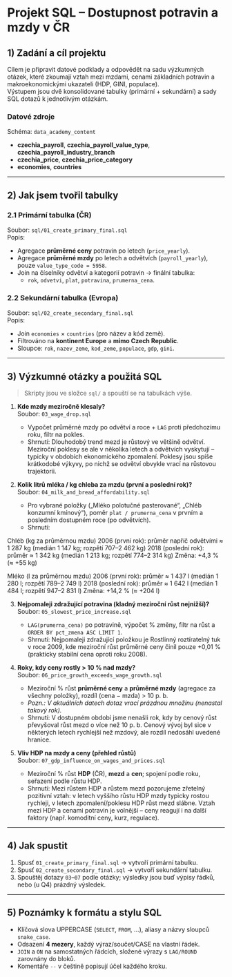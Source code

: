 # Projekt SQL – Dostupnost potravin a mzdy v ČR

## 1) Zadání a cíl projektu
Cílem je připravit datové podklady a odpovědět na sadu výzkumných otázek, které zkoumají vztah mezi mzdami, cenami základních potravin a makroekonomickými ukazateli (HDP, GINI, populace).  
Výstupem jsou dvě konsolidované tabulky (primární + sekundární) a sady SQL dotazů k jednotlivým otázkám.

### Datové zdroje
Schéma: `data_academy_content`  
- **czechia_payroll**, **czechia_payroll_value_type**, **czechia_payroll_industry_branch**  
- **czechia_price**, **czechia_price_category**  
- **economies**, **countries**

---

## 2) Jak jsem tvořil tabulky

### 2.1 Primární tabulka (ČR)  
Soubor: `sql/01_create_primary_final.sql`  
Popis:
- Agregace **průměrné ceny** potravin po letech (`price_yearly`).
- Agregace **průměrné mzdy** po letech a odvětvích (`payroll_yearly`), pouze `value_type_code = 5958`.
- Join na číselníky odvětví a kategorií potravin → finální tabulka:
  - `rok`, `odvetvi`, `plat`, `potravina`, `prumerna_cena`.

### 2.2 Sekundární tabulka (Evropa)
Soubor: `sql/02_create_secondary_final.sql`  
Popis:
- Join `economies` × `countries` (pro název a kód země).
- Filtrováno na **kontinent Europe** a **mimo Czech Republic**.
- Sloupce: `rok`, `nazev_zeme`, `kod_zeme`, `populace`, `gdp`, `gini`.

---

## 3) Výzkumné otázky a použitá SQL

> Skripty jsou ve složce `sql/` a spouští se na tabulkách výše.

1. **Kde mzdy meziročně klesaly?**  
   Soubor: `03_wage_drop.sql`  
   - Vypočet průměrné mzdy po odvětví a roce + `LAG` proti předchozímu roku, filtr na pokles.
   - Shrnutí:
Dlouhodobý trend mezd je růstový ve většině odvětví. Meziroční poklesy se ale v několika letech a odvětvích vyskytují – typicky v obdobích ekonomického zpomalení. Poklesy jsou spíše krátkodobé výkyvy, po nichž se odvětví obvykle vrací na růstovou trajektorii.

2. **Kolik litrů mléka / kg chleba za mzdu (první a poslední rok)?**  
   Soubor: `04_milk_and_bread_affordability.sql`  
   - Pro vybrané položky („Mléko polotučné pasterované“, „Chléb konzumní kmínový“), poměr `plat / prumerna_cena` v prvním a posledním dostupném roce (po odvětvích).
   - Shrnutí:
     
Chléb (kg za průměrnou mzdu)
2006 (první rok): průměr napříč odvětvími ≈ 1 287 kg (medián 1 147 kg; rozpětí 707–2 462 kg)
2018 (poslední rok): průměr ≈ 1 342 kg (medián 1 213 kg; rozpětí 774–2 314 kg)
Změna: +4,3 % (≈ +55 kg)

Mléko (l za průměrnou mzdu)
2006 (první rok): průměr ≈ 1 437 l (medián 1 280 l; rozpětí 789–2 749 l)
2018 (poslední rok): průměr ≈ 1 642 l (medián 1 484 l; rozpětí 947–2 831 l)
Změna: +14,2 % (≈ +204 l)

3. **Nejpomaleji zdražující potravina (kladný meziroční růst nejnižší)?**  
   Soubor: `05_slowest_price_increase.sql`  
   - `LAG(prumerna_cena)` po potravině, výpočet % změny, filtr na růst a `ORDER BY pct_zmena ASC LIMIT 1`.
   - Shrnutí:
Nejpomaleji zdražující položkou je Rostlinný roztíratelný tuk v roce 2009, kde meziroční růst průměrné ceny činil pouze +0,01 % (prakticky stabilní cena oproti roku 2008).

4. **Roky, kdy ceny rostly > 10 % nad mzdy?**  
   Soubor: `06_price_growth_exceeds_wage_growth.sql`  
   - Meziroční % růst **průměrné ceny** a **průměrné mzdy** (agregace za všechny položky), rozdíl (cena − mzda) > 10 p. b.  
   - *Pozn.: V aktuálních datech dotaz vrací prázdnou množinu (nenastal takový rok).*
   - Shrnutí:
V dostupném období jsme nenašli rok, kdy by cenový růst převyšoval růst mezd o více než 10 p. b. Cenový vývoj byl sice v některých letech rychlejší než mzdový, ale rozdíl nedosáhl uvedené hranice.

5. **Vliv HDP na mzdy a ceny (přehled růstů)**  
   Soubor: `07_gdp_influence_on_wages_and_prices.sql`  
   - Meziroční % růst **HDP** (ČR), **mezd** a **cen**; spojení podle roku, seřazení podle růstu HDP.
   - Shrnutí:
Mezi růstem HDP a růstem mezd pozorujeme zřetelný pozitivní vztah: v letech vyššího růstu HDP mzdy typicky rostou rychleji, v letech zpomalení/poklesu HDP růst mezd slábne. Vztah mezi HDP a cenami potravin je volnější – ceny reagují i na další faktory (např. komoditní ceny, kurz, regulace).

---

## 4) Jak spustit
1. Spusť `01_create_primary_final.sql` → vytvoří primární tabulku.  
2. Spusť `02_create_secondary_final.sql` → vytvoří sekundární tabulku.  
3. Spouštěj dotazy `03`–`07` podle otázky; výsledky jsou buď výpisy řádků, nebo (u Q4) prázdný výsledek.

---

## 5) Poznámky k formátu a stylu SQL
- Klíčová slova UPPERCASE (`SELECT`, `FROM`, …), aliasy a názvy sloupců `snake_case`.  
- Odsazení **4 mezery**, každý výraz/součet/CASE na vlastní řádek.  
- `JOIN` a `ON` na samostatných řádcích, složené výrazy s `LAG/ROUND` zarovnány do bloků.  
- Komentáře `--` v češtině popisují účel každého kroku.
